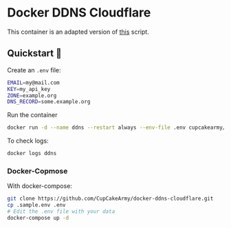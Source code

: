 # Docker DDNS Cloudflare
This container is an adapted version of [this](https://gist.github.com/benkulbertis/fff10759c2391b6618dd) script.

## Quickstart 🚀

Create an `.env` file:

```bash
EMAIL=my@mail.com
KEY=my_api_key
ZONE=example.org
DNS_RECORD=some.example.org
```

Run the container

```bash
docker run -d --name ddns --restart always --env-file .env cupcakearmy/ddns-cloudflare
```

To check logs: 

```bash
docker logs ddns
```

### Docker-Copmose

With docker-compose:

```bash
git clone https://github.com/CupCakeArmy/docker-ddns-cloudflare.git
cp .sample.env .env
# Edit the .env file with your data
docker-compose up -d
```
